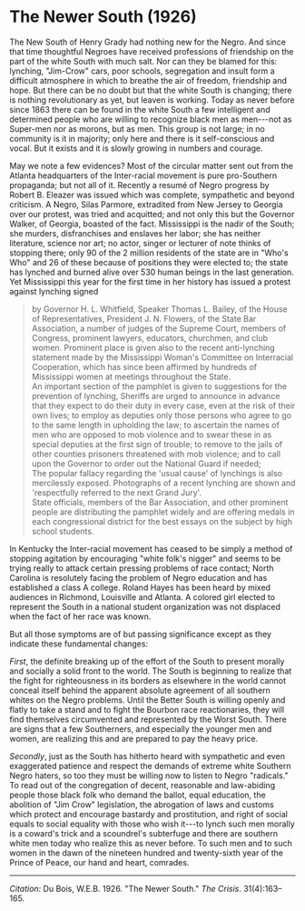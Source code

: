 <!--
title:   The Newer South
author:  Du Bois, W.E.B.
journal: The Crisis
year:    1926
volume:  31
issue:   4
pages:   163-165
-->
# The Newer South (1926)

The New South of Henry Grady had nothing new for the Negro. And since that time thoughtful Negroes have received professions of friendship on the part of the white South with much salt. Nor can they be blamed for this: lynching, "Jim-Crow" cars, poor schools, segregation and insult form a difficult atmosphere in which to breathe the air of freedom, friendship and hope. But there can be no doubt but that the white South is changing; there is nothing revolutionary as yet, but leaven is working. Today as never before since 1863 there can be found in the white South a few intelligent and determined people who are willing to recognize black men as men---not as Super-men nor as morons, but as men. This group is not large; in no community is it in majority; only here and there is it self-conscious and vocal. But it exists and it is slowly growing in numbers and courage.

May we note a few evidences? Most of the circular matter sent out from the Atlanta headquarters of the Inter-racial movement is pure pro-Southern propaganda; but not all of it. Recently a resumé of Negro progress by Robert B. Eleazer was issued which was complete, sympathetic and beyond criticism. A Negro, Silas Parmore, extradited from New Jersey to Georgia over our protest, was tried and acquitted; and not only this but the Governor Walker, of Georgia, boasted of the fact. Mississippi is the nadir of the South; she murders, disfranchises and enslaves her labor; she has neither literature, science nor art; no actor, singer or lecturer of note thinks of stopping there; only 90 of the 2 million residents of the state are in "Who's Who" and 26 of these because of positions they were elected to; the state has lynched and burned alive over 530 human beings in the last generation. Yet Mississippi this year for the first time in her history has issued a protest against lynching signed
> by Governor H. L. Whitfield, Speaker Thomas L. Bailey, of the House of Representatives, President J. N. Flowers, of the State Bar Association, a number of judges of the Supreme Court, members of Congress, prominent lawyers, educators, churchmen, and club women. Prominent place is given also to the recent anti-lynching statement made by the Mississippi Woman's Committee on Interracial Cooperation, which has since been affirmed by hundreds of Mississippi women at meetings throughout the State.
> &nbsp;  
> An important section of the pamphlet is given to suggestions for the prevention of lynching, Sheriffs are urged to announce in advance that they expect to do their duty in every case, even at the risk of their own lives; to employ as deputies only those persons who agree to go to the same length in upholding the law; to ascertain the names of men who are opposed to mob violence and to swear these in as special deputies at the first sign of trouble; to remove to the jails of other counties prisoners threatened with mob violence; and to call upon the Governor to order out the National Guard if needed;
> &nbsp;  
> The popular fallacy regarding the 'usual cause' of lynchings is also mercilessly exposed. Photographs of a recent lynching are shown and 'respectfully referred to the next Grand Jury'.
> &nbsp;  
> State officials, members of the Bar Association, and other prominent people are distributing the pamphlet widely and are offering medals in each congressional district for the best essays on the subject by high school students.

In Kentucky the Inter-racial movement has ceased to be simply a method of stopping agitation by encouraging "white folk's nigger" and seems to be trying really to attack certain pressing problems of race contact; North Carolina is resolutely facing the problem of Negro education and has established a class A college. Roland Hayes has been heard by mixed audiences in Richmond, Louisville and Atlanta. A colored girl elected to represent the South in a national student organization was not displaced when the fact of her race was known.

But all those symptoms are of but passing significance except as they indicate these fundamental changes:

*First*, the definite breaking up of the effort of the South to present morally and socially a solid front to the world. The South is beginning to realize that the fight for righteousness in its borders as elsewhere in the world cannot conceal itself behind the apparent absolute agreement of all southern whites on the Negro problems. Until the Better South is willing openly and flatly to take a stand and to fight the Bourbon race reactionaries, they will find themselves circumvented and represented by the Worst South. There are signs that a few Southerners, and especially the younger men and women, are realizing this and are prepared to pay the heavy price.

*Secondly*, just as the South has hitherto heard with sympathetic and even exaggerated patience and respect the demands of extreme white Southern Negro haters, so too they must be willing now to listen to Negro "radicals." To read out of the congregation of decent, reasonable and law-abiding people those black folk who demand the ballot, equal education, the abolition of "Jim Crow" legislation, the abrogation of laws and customs which protect and encourage bastardy and prostitution, and right of social equals to social equality with those who wish it---to lynch such men morally is a coward's trick and a scoundrel's subterfuge and there are southern white men today who realize this as never before. To such men and to such women in the dawn of the nineteen hundred and twenty-sixth year of the Prince of Peace, our hand and heart, comrades.

________________
*Citation:* Du Bois, W.E.B. 1926. "The Newer South." *The Crisis*. 31(4):163&ndash;165.